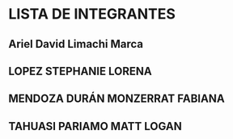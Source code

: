 # LISTA DE INTEGRANTES
## Ariel David Limachi Marca 
## LOPEZ STEPHANIE LORENA
## MENDOZA DURÁN MONZERRAT FABIANA 
## TAHUASI PARIAMO MATT LOGAN   
